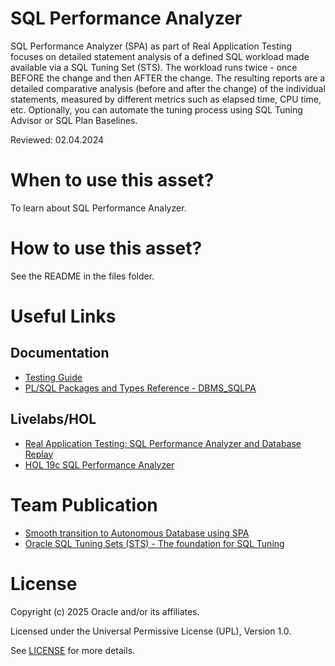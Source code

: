 # SQL Performance Analyzer

SQL Performance Analyzer (SPA) as part of Real Application Testing focuses on detailed statement analysis of a defined SQL workload made available via a SQL Tuning Set (STS). The workload runs twice - once BEFORE the change and then AFTER the change. The resulting reports are a detailed comparative analysis (before and after the change) of the individual statements, measured by different metrics such as elapsed time, CPU time, etc. Optionally, you can automate the tuning process using SQL Tuning Advisor or SQL Plan Baselines. 

Reviewed: 02.04.2024

# When to use this asset?

To learn about SQL Performance Analyzer.

# How to use this asset?

See the README in the files folder.

# Useful Links

## Documentation

- [Testing Guide](https://docs.oracle.com/en/database/oracle/oracle-database/19/ratug/sql-performance-analyzer.html#GUID-8CE976A3-FB73-45FF-9B18-A6AB3F158A95)
- [PL/SQL Packages and Types Reference - DBMS_SQLPA](https://docs.oracle.com/en/database/oracle/oracle-database/19/arpls/DBMS_SQLPA.html#GUID-9AAF3672-1CF3-4354-AF41-5BA50BA295F8)

## Livelabs/HOL

- [Real Application Testing: SQL Performance Analyzer and Database Replay](https://apexapps.oracle.com/pls/apex/r/dbpm/livelabs/view-workshop?wid=858&clear=RR,180&session=112790027738609)
- [HOL 19c SQL Performance Analyzer](https://mikedietrichde.com/hol-19c-sql-performance-analyzer/)

# Team Publication

- [Smooth transition to Autonomous Database using SPA](https://blogs.oracle.com/coretec/post/spa-in-autonomous-database)
- [Oracle SQL Tuning Sets (STS) - The foundation for SQL Tuning](https://blogs.oracle.com/coretec/post/oracle-sql-tuning-sets-the-basis-for-sql-tuning)



# License

Copyright (c) 2025 Oracle and/or its affiliates.

Licensed under the Universal Permissive License (UPL), Version 1.0.

See [LICENSE](https://github.com/oracle-devrel/technology-engineering/blob/main/LICENSE) for more details.
